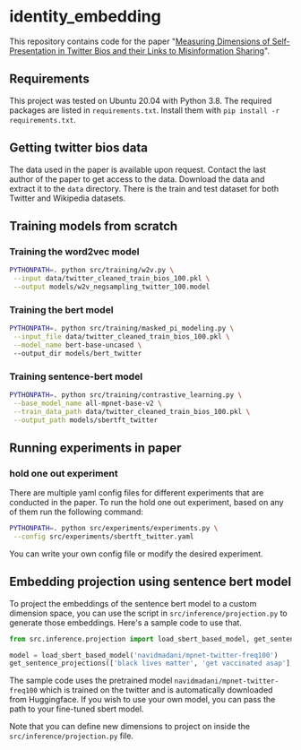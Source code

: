 # identity_embedding

This repository contains code for the paper "[Measuring Dimensions of Self-Presentation in Twitter Bios and their Links to Misinformation Sharing](https://arxiv.org/abs/2305.09548)".

## Requirements

This project was tested on Ubuntu 20.04 with Python 3.8. The required packages are listed in
`requirements.txt`. Install them with `pip install -r requirements.txt`.


## Getting twitter bios data

The data used in the paper is available upon request. Contact the last author of the paper to get access to the data. Download the 
data and extract it to the `data` directory. There is the train and test dataset
for both Twitter and Wikipedia datasets.

## Training models from scratch

### Training the word2vec model
```bash
PYTHONPATH=. python src/training/w2v.py \
 --input data/twitter_cleaned_train_bios_100.pkl \
 --output models/w2v_negsampling_twitter_100.model
```

### Training the bert model
```bash
PYTHONPATH=. python src/training/masked_pi_modeling.py \
 --input_file data/twitter_cleaned_train_bios_100.pkl \
 --model_name bert-base-uncased \ 
 --output_dir models/bert_twitter
```

### Training sentence-bert model
```bash
PYTHONPATH=. python src/training/contrastive_learning.py \
 --base_model_name all-mpnet-base-v2 \
 --train_data_path data/twitter_cleaned_train_bios_100.pkl \
 --output_path models/sbertft_twitter
```

## Running experiments in paper

### hold one out experiment

There are multiple yaml config files for different experiments that are
conducted in the paper. To run the hold one out experiment, based on any of them
run the following command:

```bash
PYTHONPATH=. python src/experiments/experiments.py \
 --config src/experiments/sbertft_twitter.yaml
```

You can write your own config file or modify the desired experiment.


## Embedding projection using sentence bert model

To project the embeddings of the sentence bert model to a custom dimension space, you can
use the script in `src/inference/projection.py` to generate those embeddings. Here's a sample
code to use that.

```python
from src.inference.projection import load_sbert_based_model, get_sentence_projections

model = load_sbert_based_model('navidmadani/mpnet-twitter-freq100')
get_sentence_projections(['black lives matter', 'get vaccinated asap'], model, as_dict=True) 
```

The sample code uses the pretrained model `navidmadani/mpnet-twitter-freq100` which is trained on the twitter and is automatically
downloaded from Huggingface. If you wish to use your own model, you can pass the path to your fine-tuned sbert model.

Note that you can define new dimensions to project on inside the `src/inference/projection.py` file.
